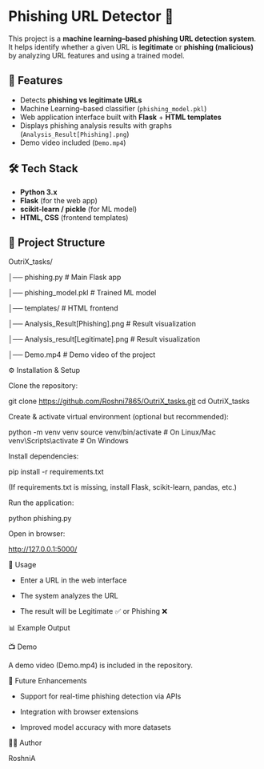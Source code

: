 # Phishing URL Detector 🔐

This project is a **machine learning–based phishing URL detection system**. It helps identify whether a given URL is **legitimate** or **phishing (malicious)** by analyzing URL features and using a trained model.

## 🚀 Features
- Detects **phishing vs legitimate URLs**
- Machine Learning–based classifier (`phishing_model.pkl`)
- Web application interface built with **Flask** + **HTML templates**
- Displays phishing analysis results with graphs (`Analysis_Result[Phishing].png`)
- Demo video included (`Demo.mp4`)

## 🛠️ Tech Stack
- **Python 3.x**
- **Flask** (for the web app)
- **scikit-learn / pickle** (for ML model)
- **HTML, CSS** (frontend templates)

## 📂 Project Structure

OutriX_tasks/

│── phishing.py # Main Flask app

│── phishing_model.pkl # Trained ML model

│── templates/ # HTML frontend

│── Analysis_Result[Phishing].png # Result visualization

│── Analysis_result[Legitimate].png # Result visualization

│── Demo.mp4 # Demo video of the project

⚙️ Installation & Setup

Clone the repository:

git clone https://github.com/Roshni7865/OutriX_tasks.git
cd OutriX_tasks


Create & activate virtual environment (optional but recommended):

python -m venv venv
source venv/bin/activate   # On Linux/Mac
venv\Scripts\activate      # On Windows


Install dependencies:

pip install -r requirements.txt


(If requirements.txt is missing, install Flask, scikit-learn, pandas, etc.)

Run the application:

python phishing.py


Open in browser:

http://127.0.0.1:5000/

🧪 Usage

- Enter a URL in the web interface

- The system analyzes the URL

- The result will be Legitimate ✅ or Phishing ❌

📊 Example Output

📺 Demo

A demo video (Demo.mp4) is included in the repository.

📌 Future Enhancements

- Support for real-time phishing detection via APIs

- Integration with browser extensions

- Improved model accuracy with more datasets

👩‍💻 Author

RoshniA
